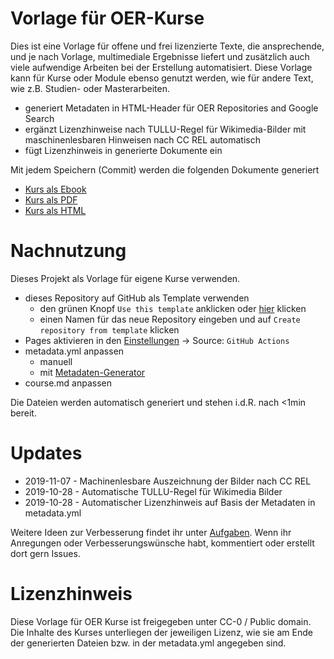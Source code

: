 # Vorlage für OER-Kurse

Dies ist eine Vorlage für offene und frei lizenzierte Texte, die ansprechende, und je nach Vorlage, multimediale Ergebnisse liefert und zusätzlich auch viele aufwendige Arbeiten bei der Erstellung automatisiert. Diese Vorlage kann für Kurse oder Module ebenso genutzt werden, wie für andere Text, wie z.B. Studien- oder Masterarbeiten.

* generiert Metadaten in HTML-Header für OER Repositories and Google Search
* ergänzt Lizenzhinweise nach TULLU-Regel für Wikimedia-Bilder mit maschinenlesbaren Hinweisen nach CC REL automatisch
* fügt Lizenzhinweis in generierte Dokumente ein

Mit jedem Speichern (Commit) werden die folgenden Dokumente generiert

* [Kurs als Ebook](https://tibhannover.github.io/markdown-documents-template/course.epub)
* [Kurs als PDF](https://tibhannover.github.io/markdown-documents-template/course.pdf)
* [Kurs als HTML](https://tibhannover.github.io/markdown-documents-template/index.html)

# Nachnutzung

Dieses Projekt als Vorlage für eigene Kurse verwenden.

* dieses Repository auf GitHub als Template verwenden
    * den grünen Knopf `Use this template` anklicken oder [hier](https://github.com/TIBHannover/markdown-documents-template/generate) klicken
    * einen Namen für das neue Repository eingeben und auf `Create repository from template` klicken
* Pages aktivieren in den [Einstellungen](../../settings/pages) -> Source: `GitHub Actions`
* metadata.yml anpassen
    * manuell
    * mit [Metadaten-Generator](https://oersi.gitlab.io/metadata-form/metadata-generator.html)
* course.md anpassen

Die Dateien werden automatisch generiert und stehen i.d.R. nach <1min bereit.

# Updates

* 2019-11-07 - Machinenlesbare Auszeichnung der Bilder nach CC REL
* 2019-10-28 - Automatische TULLU-Regel für Wikimedia Bilder
* 2019-10-28 - Automatischer Lizenzhinweis auf Basis der Metadaten in metadata.yml

Weitere Ideen zur Verbesserung findet ihr unter  [Aufgaben](https://github.com/TIBHannover/markdown-documents-template/issues). Wenn ihr Anregungen oder Verbesserungswünsche habt, kommentiert oder erstellt dort gern Issues.


# Lizenzhinweis

Diese Vorlage für OER Kurse ist freigegeben unter CC-0 / Public domain. Die Inhalte des Kurses unterliegen der jeweiligen Lizenz, wie sie am Ende der generierten Dateien bzw. in der metadata.yml angegeben sind.

